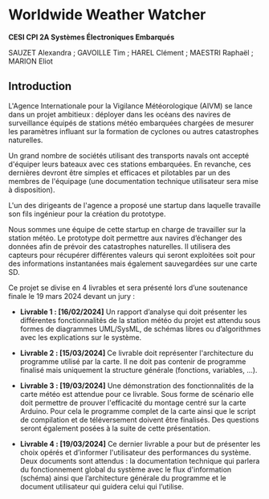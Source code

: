 # Worldwide Weather Watcher

**CESI CPI 2A Systèmes Électroniques Embarqués**

SAUZET Alexandra ; GAVOILLE Tim ; HAREL Clément ; MAESTRI Raphaël ; MARION Eliot 


##  Introduction

L'Agence Internationale pour la Vigilance Météorologique (AIVM) se lance dans un projet ambitieux : déployer dans les océans des navires de surveillance équipés de stations météo embarquées chargées de mesurer les paramètres influant sur la formation de cyclones ou autres catastrophes naturelles.

Un grand nombre de sociétés utilisant des transports navals ont accepté d'équiper leurs bateaux avec ces stations embarquées. En revanche, ces dernières devront être simples et efficaces et pilotables par un des membres de l'équipage (une documentation technique utilisateur sera mise à disposition).

L'un des dirigeants de l'agence a proposé une startup dans laquelle travaille son fils ingénieur pour la création du prototype. 

Nous sommes une équipe de cette startup en charge de travailler sur la station météo. Le prototype doit permettre aux navires d’échanger des données afin de prévoir des catastrophes naturelles. Il utilisera des capteurs pour récupérer différentes valeurs qui seront exploitées soit pour des informations instantanées mais également sauvegardées sur une carte SD.

Ce projet se divise en 4 livrables et sera présenté lors d’une soutenance finale le 19 mars 2024 devant un jury :

-	**Livrable 1 : [16/02/2024]**
Un rapport d’analyse qui doit présenter les différentes fonctionnalités de la station météo du projet est attendu sous formes de diagrammes UML/SysML, de schémas libres ou d’algorithmes avec les explications sur le système.

-	**Livrable 2 : [15/03/2024]**
Ce livrable doit représenter l'architecture du programme utilisé par la carte. Il ne doit pas contenir de programme finalisé mais uniquement la structure générale (fonctions, variables, ...).

-	**Livrable 3 : [19/03/2024]**
Une démonstration des fonctionnalités de la carte météo est attendue pour ce livrable. Sous forme de scénario elle doit permettre de prouver l'efficacité du montage centré sur la carte Arduino.  Pour cela le programme complet de la carte ainsi que le script de compilation et de téléversement doivent être finalisés. Des questions seront également posées à la suite de cette présentation.

-	**Livrable 4 : [19/03/2024]**
Ce dernier livrable a pour but de présenter les choix opérés et d’informer l'utilisateur des performances du système. Deux documents sont attendus : la documentation technique qui parlera du fonctionnement global du système avec le flux d'information (schéma) ainsi que l’architecture générale du programme et le document utilisateur qui guidera celui qui l’utilise.
